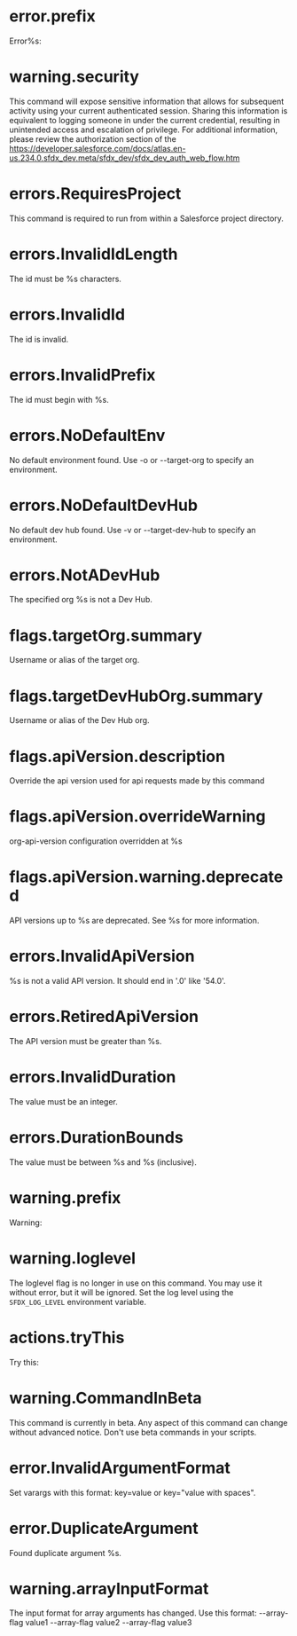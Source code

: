 # error.prefix

Error%s:

# warning.security

This command will expose sensitive information that allows for subsequent activity using your current authenticated session. Sharing this information is equivalent to logging someone in under the current credential, resulting in unintended access and escalation of privilege. For additional information, please review the authorization section of the <https://developer.salesforce.com/docs/atlas.en-us.234.0.sfdx_dev.meta/sfdx_dev/sfdx_dev_auth_web_flow.htm>

# errors.RequiresProject

This command is required to run from within a Salesforce project directory.

# errors.InvalidIdLength

The id must be %s characters.

# errors.InvalidId

The id is invalid.

# errors.InvalidPrefix

The id must begin with %s.

# errors.NoDefaultEnv

No default environment found. Use -o or --target-org to specify an environment.

# errors.NoDefaultDevHub

No default dev hub found. Use -v or --target-dev-hub to specify an environment.

# errors.NotADevHub

The specified org %s is not a Dev Hub.

# flags.targetOrg.summary

Username or alias of the target org.

# flags.targetDevHubOrg.summary

Username or alias of the Dev Hub org.

# flags.apiVersion.description

Override the api version used for api requests made by this command

# flags.apiVersion.overrideWarning

org-api-version configuration overridden at %s

# flags.apiVersion.warning.deprecated

API versions up to %s are deprecated. See %s for more information.

# errors.InvalidApiVersion

%s is not a valid API version. It should end in '.0' like '54.0'.

# errors.RetiredApiVersion

The API version must be greater than %s.

# errors.InvalidDuration

The value must be an integer.

# errors.DurationBounds

The value must be between %s and %s (inclusive).

# warning.prefix

Warning:

# warning.loglevel

The loglevel flag is no longer in use on this command. You may use it without error, but it will be ignored.
Set the log level using the `SFDX_LOG_LEVEL` environment variable.

# actions.tryThis

Try this:

# warning.CommandInBeta

This command is currently in beta. Any aspect of this command can change without advanced notice. Don't use beta commands in your scripts.

# error.InvalidArgumentFormat

Set varargs with this format: key=value or key="value with spaces".

# error.DuplicateArgument

Found duplicate argument %s.

# warning.arrayInputFormat

The input format for array arguments has changed. Use this format: --array-flag value1 --array-flag value2 --array-flag value3
